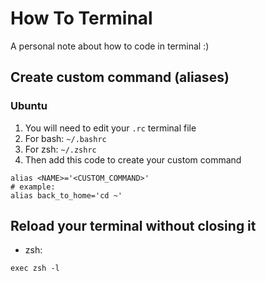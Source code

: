 # How To Terminal
A personal note about how to code in terminal :)

## Create custom command (aliases)

### Ubuntu
1. You will need to edit your `.rc` terminal file
2. For bash: `~/.bashrc`
3. For zsh: `~/.zshrc`
4. Then add this code to create your custom command
```console
alias <NAME>='<CUSTOM_COMMAND>'
# example:
alias back_to_home='cd ~'
```

## Reload your terminal without closing it
- zsh:
```console
exec zsh -l
```
